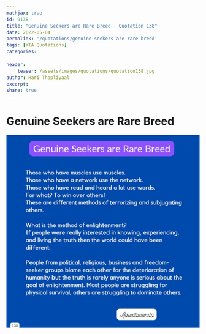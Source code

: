 ```yaml
---
mathjax: true
id: 9138
title: "Genuine Seekers are Rare Breed - Quotation 138"
date: 2022-05-04
permalink: '/quotations/genuine-seekers-are-rare-breed'
tags: [WIA Quotations] 
categories: 

header:
    teaser: /assets/images/quotations/quotation138.jpg
author: Hari Thapliyaal 
excerpt:
share: true 
---
```


# Genuine Seekers are Rare Breed

![Genuine Seekers are Rare Breed](/assets/images/quotations/quotation138.jpg)
